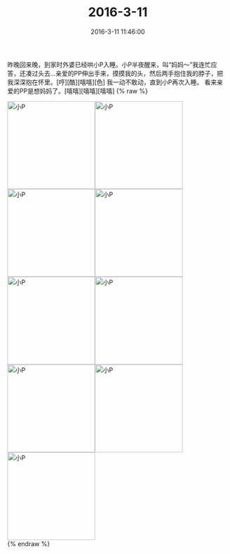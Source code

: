 ﻿---
title: "2016-3-11"
date: 2016-3-11 11:46:00
tags:
categories: 妈妈
---
昨晚回来晚，到家时外婆已经哄小P入睡。小P半夜醒来，叫“妈妈～”我连忙应答，还凑过头去…亲爱的PP伸出手来，摸摸我的头，然后两手抱住我的脖子，把我深深抱在怀里。[哼][酷][嘻嘻][色]
我一动不敢动，直到小P再次入睡。
看来亲爱的PP是想妈妈了。[嘻嘻][嘻嘻][嘻嘻]
{% raw %}
<div style="width:500 px">
<div style="float:left; width:100 px"><img src="/images/微信图片_20171012140132.jpg" width="200" alt="小P"></div>
<div style="float:left; width:100 px"><img src="/images/微信图片_20171012140141.jpg" width="200" alt="小P"></div>
<div style="float:left; width:100 px"><img src="/images/微信图片_20171012140149.jpg" width="200" alt="小P"></div>
<div style="float:left; width:100 px"><img src="/images/微信图片_20171012140157.jpg" width="200" alt="小P"></div>
<div style="float:left; width:100 px"><img src="/images/微信图片_20171012140205.jpg" width="200" alt="小P"></div>
<div style="float:left; width:100 px"><img src="/images/微信图片_20171012140212.jpg" width="200" alt="小P"></div>
<div style="float:left; width:100 px"><img src="/images/微信图片_20171012140219.jpg" width="200" alt="小P"></div>
<div style="float:left; width:100 px"><img src="/images/微信图片_20171012140227.jpg" width="200" alt="小P"></div>
<div style="float:left; width:100 px"><img src="/images/微信图片_20171012140235.jpg" width="200" alt="小P"></div>
<div style="clear:both"></div>
</div>
{% endraw %}
